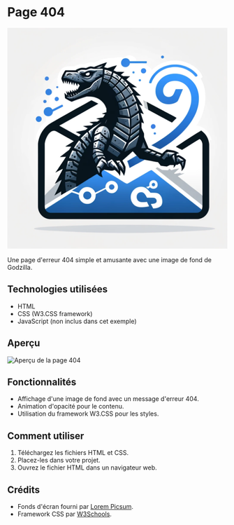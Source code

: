 

# Page 404

![Logo Thunderbird](thunderbird.png)

Une page d'erreur 404 simple et amusante avec une image de fond de Godzilla.

## Technologies utilisées

- HTML
- CSS (W3.CSS framework)
- JavaScript (non inclus dans cet exemple)

## Aperçu

![Aperçu de la page 404](preview.png)

## Fonctionnalités

- Affichage d'une image de fond avec un message d'erreur 404.
- Animation d'opacité pour le contenu.
- Utilisation du framework W3.CSS pour les styles.

## Comment utiliser

1. Téléchargez les fichiers HTML et CSS.
2. Placez-les dans votre projet.
3. Ouvrez le fichier HTML dans un navigateur web.

## Crédits

- Fonds d'écran fourni par [Lorem Picsum](https://picsum.photos/).
- Framework CSS par [W3Schools](https://www.w3schools.com/w3css/).
